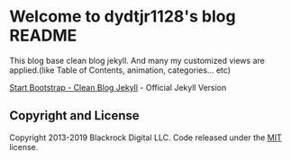 # Welcome to dydtjr1128's blog README

This blog base clean blog jekyll.
And many my customized views are applied.(like Table of Contents, animation, categories... etc)

[Start Bootstrap - Clean Blog Jekyll](https://startbootstrap.com/template-overviews/clean-blog-jekyll/) - Official Jekyll Version

## Copyright and License

Copyright 2013-2019 Blackrock Digital LLC. Code released under the [MIT](https://github.com/BlackrockDigital/startbootstrap-clean-blog-jekyll/blob/gh-pages/LICENSE) license.
